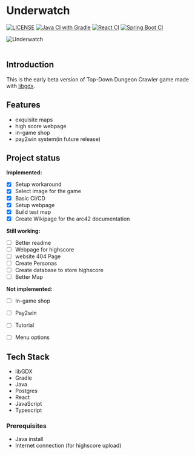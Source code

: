 # Underwatch

[![LICENSE](https://img.shields.io/github/license/mashape/apistatus.svg?style=flat-square&label=LICENSE)](https://github.com/SE-TINF22B6/Underwatch/blob/main/LICENSE)
[![Java CI with Gradle](https://github.com/SE-TINF22B6/Underwatch/actions/workflows/gradle.yml/badge.svg)](https://github.com/SE-TINF22B6/Underwatch/actions/workflows/gradle.yml)
[![React CI](https://github.com/SE-TINF22B6/Underwatch/actions/workflows/react.yml/badge.svg)](https://github.com/SE-TINF22B6/Underwatch/actions/workflows/react.yml)
[![Spring Boot CI](https://github.com/SE-TINF22B6/Underwatch/actions/workflows/spring.yml/badge.svg)](https://github.com/SE-TINF22B6/Underwatch/actions/workflows/spring.yml)

![Underwatch](https://cdn.discordapp.com/attachments/1159394211959943170/1161915305438756924/8-LG1gGJzDl6hv2Zd.png?ex=6555b874&is=65434374&hm=5e149fbdb0e48ce6efdbce24b17fa01da9d5635636898ade66bacbfc6ba116ed&)
<br />
<br />

## Introduction

This is the early beta version of Top-Down Dungeon Crawler game made with [libgdx](https://libgdx.com/).

## Features

- exquisite maps
- high score webpage
- in-game shop
- pay2win system(in future release)

## Project status
**Implemented:**
- [X] Setup workaround
- [X] Select image for the game
- [X] Basic CI/CD
- [X] Setup webpage
- [X] Build test map
- [X] Create Wikipage for the arc42 documentation

**Still working:**
- [ ] Better readme
- [ ] Webpage for highscore
- [ ] website 404 Page
- [ ] Create Personas
- [ ] Create database to store highscore
- [ ] Better Map

**Not implemented:**
- [ ] In-game shop
- [ ] Pay2win
- [ ] Tutorial
- [ ] Menu options


## Tech Stack

- libGDX
- Gradle
- Java
- Postgres
- React
- JavaScript
- Typescript

### Prerequisites

- Java install
- Internet connection (for highscore upload)
